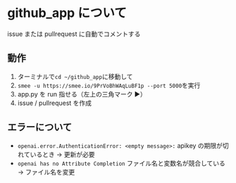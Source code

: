 # github_app について

issue または pullrequest に自動でコメントする

## 動作

1. ターミナルで`cd ~/github_app`に移動して
2. `smee -u https://smee.io/9PrVoBhWAqLuBF1p --port 5000`を実行
3. app.py を run 指せる（左上の三角マーク ▶）
4. issue / pullrequest を作成

## エラーについて

- `openai.error.AuthenticationError: <empty message>:`
  apikey の期限が切れているとき -> 更新が必要
- `openai has no Attribute Completion`
  ファイル名と変数名が競合している -> ファイル名を変更
